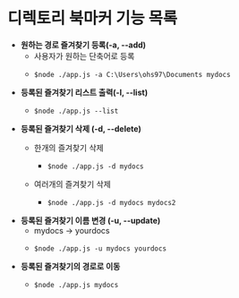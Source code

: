 # 디렉토리 북마커 기능 목록

- **원하는 경로 즐겨찾기 등록(-a, --add)**
    - 사용자가 원하는 단축어로 등록
    -     $node ./app.js -a C:\Users\ohs97\Documents mydocs
  
- **등록된 즐겨찾기 리스트 출력(-l, --list)**
  -     $node ./app.js --list

- **등록된 즐겨찾기 삭제 (-d, --delete)**
  - 한개의 즐겨찾기 삭제
    -     $node ./app.js -d mydocs
  - 여러개의 즐겨찾기 삭제

    -     $node ./app.js -d mydocs mydocs2
  
- **등록된 즐겨찾기 이름 변경 (-u, --update)**
  - mydocs -> yourdocs
  -     $node ./app.js -u mydocs yourdocs

- **등록된 즐겨찾기의 경로로 이동**
  -     $node ./app.js mydocs